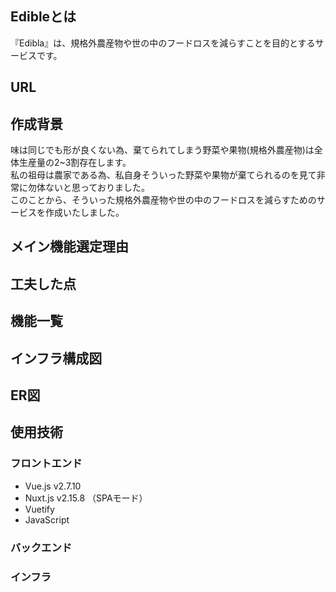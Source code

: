 ## Edibleとは
『Edibla』は、規格外農産物や世の中のフードロスを減らすことを目的とするサービスです。

## URL

## 作成背景
味は同じでも形が良くない為、棄てられてしまう野菜や果物(規格外農産物)は全体生産量の2~3割存在します。  
私の祖母は農家である為、私自身そういった野菜や果物が棄てられるのを見て非常に勿体ないと思っておりました。  
このことから、そういった規格外農産物や世の中のフードロスを減らすためのサービスを作成いたしました。

## メイン機能選定理由

## 工夫した点

## 機能一覧

## インフラ構成図

## ER図

## 使用技術
### フロントエンド
- Vue.js v2.7.10
- Nuxt.js v2.15.8 （SPAモード）
- Vuetify
- JavaScript

### バックエンド
### インフラ
